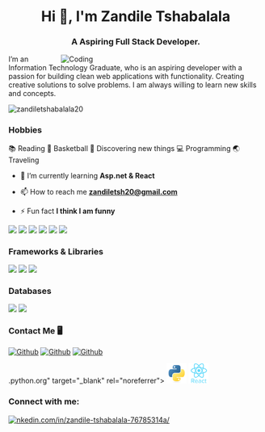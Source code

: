 <h1 align="center">Hi 👋, I'm Zandile Tshabalala</h1>
<h3 align="center">A Aspiring Full Stack Developer.</h3>
<img align="right" alt="Coding" width="400" src="https://cdn-media-1.freecodecamp.org/code-radio/Saron3.gif">

I’m an Information Technology Graduate, who is an aspiring developer with a passion for building clean web applications with functionality. Creating creative solutions to solve problems. I am always willing to learn new skills and concepts.
<br>
<p align="left"> <img src="https://komarev.com/ghpvc/?username=zandiletshabalala20&label=Profile%20views&color=0e75b6&style=flat" alt="zandiletshabalala20" /> </p>

### Hobbies

 📚 Reading
 🏀 Basketball
 👀 Discovering new things 
 💻 Programming
 🌏 Traveling 


- 🌱 I’m currently learning **Asp.net & React**

- 📫 How to reach me **zandiletsh20@gmail.com**

- ⚡ Fun fact **I think I am funny**


<p>
  <img src="https://img.shields.io/badge/HTML5-E34F26?style=for-the-badge&logo=html5&logoColor=white" />
  <img src="https://img.shields.io/badge/CSS3-1572B6?style=for-the-badge&logo=css3&logoColor=white" />
  <img src="https://img.shields.io/badge/JavaScript-323330?style=for-the-badge&logo=javascript&logoColor=F7DF1E" />
  <img src="https://img.shields.io/badge/TypeScript-007ACC?style=for-the-badge&logo=typescript&logoColor=white" />
  <img src="https://img.shields.io/badge/C%23-239120?style=for-the-badge&logo=c-sharp&logoColor=white" />
  <img src="https://img.shields.io/badge/Python-ED8B00?style=for-the-badge&logo=python&logoColor=white" />
</p>

### Frameworks & Libraries

<p>
  <img src="https://img.shields.io/badge/React_Native-20232A?style=for-the-badge&logo=react&logoColor=61DAFB" />
  <img src="https://img.shields.io/badge/Node.js-339933?style=for-the-badge&logo=nodedotjs&logoColor=white" />
  <img src="https://img.shields.io/badge/.NET-512BD4?style=for-the-badge&logo=dotnet&logoColor=white" />
</p>

### Databases

<p>
  <img src="https://img.shields.io/badge/MySQL-00000F?style=for-the-badge&logo=mysql&logoColor=white" />
  <img src="https://img.shields.io/badge/SQLite-07405E?style=for-the-badge&logo=sqlite&logoColor=white" />
</p>

### Contact Me 🖥️

[<img alt="Github" src="https://img.shields.io/badge/Gmail-D14836.svg?&style=for-the-badge&logo=Gmail&logoColor=white" />](https://mail.google.com/mail/u/0/#inbox?compose=new)
[<img alt="Github" src="https://img.shields.io/badge/linkedin-%230077B5.svg?&style=for-the-badge&logo=linkedin&logoColor=white"  />](https://www.linkedin.com/in/zandile-tshabalala-76785314a/)
[<img alt="Github" src="https://img.shields.io/badge/GitHub-%2312100E.svg?&style=for-the-badge&logo=Github&logoColor=white" />](https://github.com/ZandileTshabalala20)

 .python.org" target="_blank" rel="noreferrer"> <img src="https://raw.githubusercontent.com/devicons/devicon/master/icons/python/python-original.svg" alt="python" width="40" height="40"/> </a> <a href="https://reactjs.org/" target="_blank" rel="noreferrer"> <img src="https://raw.githubusercontent.com/devicons/devicon/master/icons/react/react-original-wordmark.svg" alt="react" width="40" height="40"/> </a> </p>



<h3 align="left">Connect with me:</h3>
<p align="left">
<a href="https://linkedin.com/in/nkedin.com/in/zandile-tshabalala-76785314a/" target="blank"><img align="center" src="https://raw.githubusercontent.com/rahuldkjain/github-profile-readme-generator/master/src/images/icons/Social/linked-in-alt.svg" alt="nkedin.com/in/zandile-tshabalala-76785314a/" height="30" width="40" /></a>
</p>


